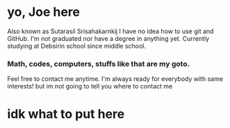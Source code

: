 # yo, Joe here

Also known as Sutarasil Srisahakarnkij
I have no idea how to use git and GitHub.
I'm not graduated nor have a degree in anything yet.
Currently studying at Debsirin school since middle school.
### Math, codes, computers, stuffs like that are my goto.
Feel free to contact me anytime. I'm always ready for everybody with same interests!
but im not going to tell you where to contact me

# idk what to put here
<!---
joeKody/joeKody is a ✨ special ✨ repository because its `README.md` (this file) appears on your GitHub profile.
You can click the Preview link to take a look at your changes.
--->
